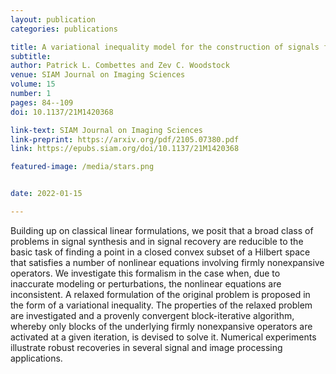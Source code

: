 ```yaml
---
layout: publication
categories: publications

title: A variational inequality model for the construction of signals from inconsistent nonlinear equations
subtitle: 
author: Patrick L. Combettes and Zev C. Woodstock
venue: SIAM Journal on Imaging Sciences
volume: 15
number: 1
pages: 84--109
doi: 10.1137/21M1420368

link-text: SIAM Journal on Imaging Sciences
link-preprint: https://arxiv.org/pdf/2105.07380.pdf
link: https://epubs.siam.org/doi/10.1137/21M1420368

featured-image: /media/stars.png


date: 2022-01-15

---
```


Building up on classical linear formulations, we posit that a broad class of problems in signal synthesis and in signal recovery are reducible to the basic task of finding a point in a closed convex subset of a Hilbert space that satisfies a number of nonlinear equations involving firmly nonexpansive operators. We investigate this formalism in the case when, due to inaccurate modeling or perturbations, the nonlinear equations are inconsistent. A relaxed formulation of the original problem is proposed in the form of a variational inequality. The properties of the relaxed problem are investigated and a provenly convergent block-iterative algorithm, whereby only blocks of the underlying firmly nonexpansive operators are activated at a given iteration, is devised to solve it.  Numerical experiments illustrate robust recoveries in several signal and image processing applications.

